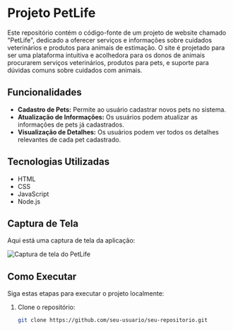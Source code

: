 # Projeto PetLife

Este repositório contém o código-fonte de um projeto de website chamado "PetLife", dedicado a oferecer serviços e informações sobre cuidados veterinários e produtos para animais de estimação. O site é projetado para ser uma plataforma intuitiva e acolhedora para os donos de animais procurarem serviços veterinários, produtos para pets, e suporte para dúvidas comuns sobre cuidados com animais.
## Funcionalidades

- **Cadastro de Pets:** Permite ao usuário cadastrar novos pets no sistema.
- **Atualização de Informações:** Os usuários podem atualizar as informações de pets já cadastrados.
- **Visualização de Detalhes:** Os usuários podem ver todos os detalhes relevantes de cada pet cadastrado.

## Tecnologias Utilizadas

- HTML
- CSS
- JavaScript
- Node.js

## Captura de Tela

Aqui está uma captura de tela da aplicação:

![Captura de tela do PetLife](images/screenshot.png)

## Como Executar

Siga estas etapas para executar o projeto localmente:

1. Clone o repositório:
   ```bash
   git clone https://github.com/seu-usuario/seu-repositorio.git

